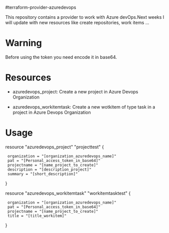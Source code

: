 #terraform-provider-azuredevops


This repository contains a provider to work with Azure devOps.Next weeks I will update with new resources like create repositories, work items ...  

# Warning

Before using the token you need encode it in base64.

# Resources

- azuredevops_project: 
   Create a new project in Azure Devops Organization

- azuredevops_workitemtask: 
   Create a new wotkitem of type task in a project in Azure Devops Organization
   
# Usage

resource "azuredevops_project" "projecttest" {

     organization = "[organization_azuredevops_name]"
     pat = "[Personal_access_token_in_base64]"
     projectname = "[name_project_to_create]"
     description = "[description_project]"
     summary = "[short_description]"
}

resource "azuredevops_workitemtask" "workitemtasktest" {

     organization = "[organization_azuredevops_name]"
     pat = "[Personal_access_token_in_base64]"
     projectname = "[name_project_to_create]"
     title = "[title_workitem]"     
}

